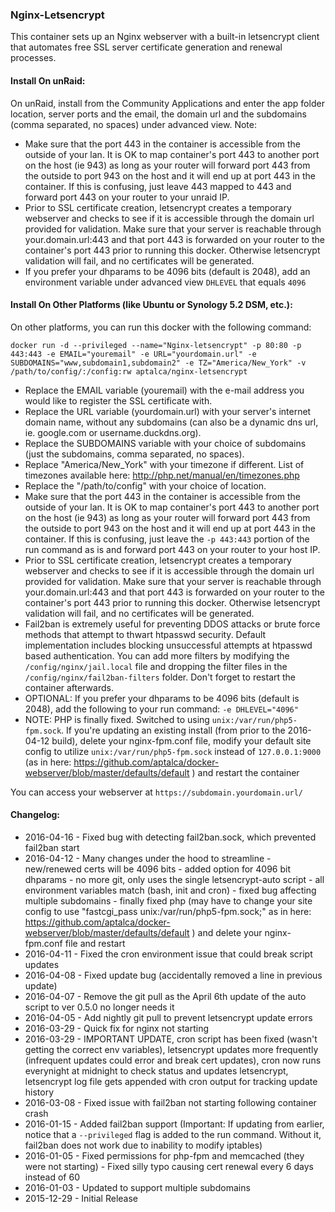 ### Nginx-Letsencrypt

This container sets up an Nginx webserver with a built-in letsencrypt client that automates free SSL server certificate generation and renewal processes.

#### Install On unRaid:

On unRaid, install from the Community Applications and enter the app folder location, server ports and the email, the domain url and the subdomains (comma separated, no spaces) under advanced view. Note: 
- Make sure that the port 443 in the container is accessible from the outside of your lan. It is OK to map container's port 443 to another port on the host (ie 943) as long as your router will forward port 443 from the outside to port 943 on the host and it will end up at port 443 in the container. If this is confusing, just leave 443 mapped to 443 and forward port 443 on your router to your unraid IP.
- Prior to SSL certificate creation, letsencrypt creates a temporary webserver and checks to see if it is accessible through the domain url provided for validation. Make sure that your server is reachable through your.domain.url:443 and that port 443 is forwarded on your router to the container's port 443 prior to running this docker. Otherwise letsencrypt validation will fail, and no certificates will be generated.
- If you prefer your dhparams to be 4096 bits (default is 2048), add an environment variable under advanced view `DHLEVEL` that equals `4096`


#### Install On Other Platforms (like Ubuntu or Synology 5.2 DSM, etc.):

On other platforms, you can run this docker with the following command:

```docker run -d --privileged --name="Nginx-letsencrypt" -p 80:80 -p 443:443 -e EMAIL="youremail" -e URL="yourdomain.url" -e SUBDOMAINS="www,subdomain1,subdomain2" -e TZ="America/New_York" -v /path/to/config/:/config:rw aptalca/nginx-letsencrypt```

- Replace the EMAIL variable (youremail) with the e-mail address you would like to register the SSL certificate with.
- Replace the URL variable (yourdomain.url) with your server's internet domain name, without any subdomains (can also be a dynamic dns url, ie. google.com or username.duckdns.org).
- Replace the SUBDOMAINS variable with your choice of subdomains (just the subdomains, comma separated, no spaces).
- Replace "America/New_York" with your timezone if different. List of timezones available here: http://php.net/manual/en/timezones.php
- Replace the "/path/to/config" with your choice of location.
- Make sure that the port 443 in the container is accessible from the outside of your lan. It is OK to map container's port 443 to another port on the host (ie 943) as long as your router will forward port 443 from the outside to port 943 on the host and it will end up at port 443 in the container. If this is confusing, just leave the `-p 443:443` portion of the run command as is and forward port 443 on your router to your host IP.
- Prior to SSL certificate creation, letsencrypt creates a temporary webserver and checks to see if it is accessible through the domain url provided for validation. Make sure that your server is reachable through your.domain.url:443 and that port 443 is forwarded on your router to the container's port 443 prior to running this docker. Otherwise letsencrypt validation will fail, and no certificates will be generated.
- Fail2ban is extremely useful for preventing DDOS attacks or brute force methods that attempt to thwart htpasswd security. Default implementation includes blocking unsuccessful attempts at htpasswd based authentication. You can add more filters by modifying the `/config/nginx/jail.local` file and dropping the filter files in the `/config/nginx/fail2ban-filters` folder. Don't forget to restart the container afterwards.
- OPTIONAL: If you prefer your dhparams to be 4096 bits (default is 2048), add the following to your run command: `-e DHLEVEL="4096"`
- NOTE: PHP is finally fixed. Switched to using `unix:/var/run/php5-fpm.sock`. If you're updating an existing install (from prior to the 2016-04-12 build), delete your nginx-fpm.conf file, modify your default site config to utilize `unix:/var/run/php5-fpm.sock` instead of `127.0.0.1:9000` (as in here: https://github.com/aptalca/docker-webserver/blob/master/defaults/default ) and restart the container

  
You can access your webserver at `https://subdomain.yourdomain.url/`  
  
#### Changelog: 
- 2016-04-16 - Fixed bug with detecting fail2ban.sock, which prevented fail2ban start
- 2016-04-12 - Many changes under the hood to streamline - new/renewed certs will be 4096 bits - added option for 4096 bit dhparams - no more git, only uses the single letsencrypt-auto script - all environment variables match (bash, init and cron) - fixed bug affecting multiple subdomains - finally fixed php (may have to change your site config to use "fastcgi_pass unix:/var/run/php5-fpm.sock;" as in here: https://github.com/aptalca/docker-webserver/blob/master/defaults/default ) and delete your nginx-fpm.conf file and restart
- 2016-04-11 - Fixed the cron environment issue that could break script updates
- 2016-04-08 - Fixed update bug (accidentally removed a line in previous update)
- 2016-04-07 - Remove the git pull as the April 6th update of the auto script to ver 0.5.0 no longer needs it
- 2016-04-05 - Add nightly git pull to prevent letsencrypt update errors
- 2016-03-29 - Quick fix for nginx not starting
- 2016-03-29 - IMPORTANT UPDATE, cron script has been fixed (wasn't getting the correct env variables), letsencrypt updates more frequently (infrequent updates could error and break cert updates), cron now runs everynight at midnight to check status and updates letsencrypt, letsencrypt log file gets appended with cron output for tracking update history
- 2016-03-08 - Fixed issue with fail2ban not starting following container crash
- 2016-01-15 - Added fail2ban support (Important: If updating from earlier, notice that a `--privileged` flag is added to the run command. Without it, fail2ban does not work due to inability to modify iptables)
- 2016-01-05 - Fixed permissions for php-fpm and memcached (they were not starting) - Fixed silly typo causing cert renewal every 6 days instead of 60
- 2016-01-03 - Updated to support multiple subdomains
- 2015-12-29 - Initial Release
